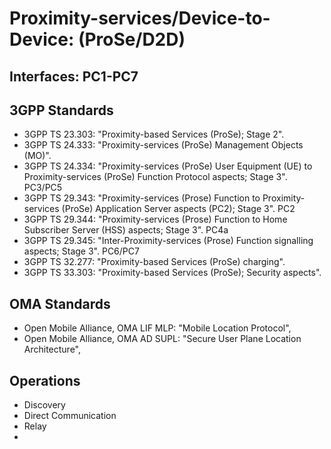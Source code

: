 # Proximity-services/Device-to-Device: (ProSe/D2D)
## Interfaces: PC1-PC7

## 3GPP Standards
- 3GPP TS 23.303: "Proximity-based Services (ProSe); Stage 2". 
- 3GPP TS 24.333: "Proximity-services (ProSe) Management Objects (MO)".
- 3GPP TS 24.334: "Proximity-services (ProSe) User Equipment (UE) to Proximity-services (ProSe) Function Protocol aspects; Stage 3". PC3/PC5
- 3GPP TS 29.343: "Proximity-services (Prose) Function to Proximity-services (ProSe) Application Server aspects (PC2); Stage 3". PC2
- 3GPP TS 29.344: "Proximity-services (Prose) Function to Home Subscriber Server (HSS) aspects; Stage 3". PC4a
- 3GPP TS 29.345: "Inter-Proximity-services (Prose) Function signalling aspects; Stage 3". PC6/PC7
- 3GPP TS 32.277: "Proximity-based Services (ProSe) charging".
- 3GPP TS 33.303: "Proximity-based Services (ProSe); Security aspects".

## OMA Standards
- Open Mobile Alliance, OMA LIF MLP: "Mobile Location Protocol", 
- Open Mobile Alliance, OMA AD SUPL: "Secure User Plane Location Architecture", 

## Operations
- Discovery
- Direct Communication
- Relay
- 
